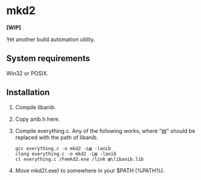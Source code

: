 mkd2
====

**[WIP]**

Yet another build automation utility.

System requirements
-------------------

Win32 or POSIX.

Installation
------------

1. Compile libanib.
2. Copy anib.h here.
3. Compile everything.c. Any of the following works, where “▤” should be replaced with the path of libanib.

	```shell
	gcc everything.c -o mkd2 -L▤ -lanib
	clang everything.c -o mkd2 -L▤ -lanib
	cl everything.c /Femkd2.exe /link ▤\libanib.lib
	```

4. Move mkd2(.exe) to somewhere in your $PATH (%PATH%).

